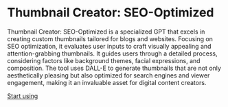 # Thumbnail Creator: SEO-Optimized

Thumbnail Creator: SEO-Optimized is a specialized GPT that excels in creating custom thumbnails tailored for blogs and websites. Focusing on SEO optimization, it evaluates user inputs to craft visually appealing and attention-grabbing thumbnails. It guides users through a detailed process, considering factors like background themes, facial expressions, and composition. The tool uses DALL-E to generate thumbnails that are not only aesthetically pleasing but also optimized for search engines and viewer engagement, making it an invaluable asset for digital content creators.

[Start using](https://chat.openai.com/g/g-40ffYDkao)